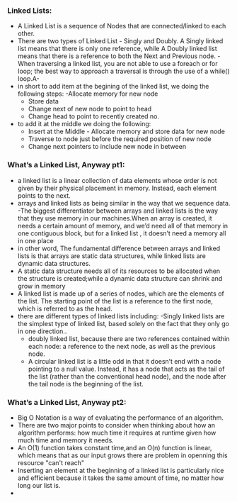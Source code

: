 ### Linked Lists:
- A Linked List is a sequence of Nodes that are connected/linked to each other.
- There are two types of Linked List - Singly and Doubly.  A Singly linked list means that there is only one reference, while  A Doubly linked list means that there is a reference to both the Next and Previous node.
-When traversing a linked list, you are not able to use a foreach or for loop; the best way to approach a traversal is through the use of a while() loop.A-
- in short to add item at the begining of the linked list, we doing the following steps:
     -Allocate memory for new node
     - Store data
     - Change next of new node to point to head
     - Change head to point to recently created no.
- to add it at the middle we doing the following:
     - Insert at the Middle
      - Allocate memory and store data for new node
     -  Traverse to node just before the required position of new node
     -  Change next pointers to include new node in between

### What’s a Linked List, Anyway pt1:
- a linked list is a linear collection of data elements whose order is not given by their physical placement in memory. Instead, each element points to the next.
-  arrays and linked lists as being similar in the way that we sequence data.
-The biggest differentiator between arrays and linked lists is the way that they use memory in our machines.When an array is created, it needs a certain amount of memory, and we’d need all of that memory in one contiguous block, but  for a linked list , it doesn’t need a memory all in one place
- in other word, The fundamental difference between arrays and linked lists is that arrays are static data structures, while linked lists are dynamic data structures.
- A static data structure needs all of its resources to be allocated when the structure is created;while a dynamic data structure can shrink and grow in memory
- A linked list is made up of a series of nodes, which are the elements of the list. The starting point of the list is a reference to the first node, which is referred to as the head.
- there are different  types of linked lists including:
     -Singly linked lists are the simplest type of linked list, based solely on the fact that they only go in one direction..
     - doubly linked list, because there are two references contained within each node: a reference to the next node, as well as the previous node.
     - A circular linked list is a little odd in that it doesn’t end with a node pointing to a null value. Instead, it has a node that acts as the tail of the list (rather than the conventional head node), and the node after the tail node is the beginning of the list.

### What’s a Linked List, Anyway pt2:
- Big O Notation is a way of evaluating the performance of an algorithm.
- There are two major points to consider when thinking about how an algorithm performs: how much time it requires at runtime given how much time and memory it needs.
- An O(1) function takes constant time,and an O(n) function is linear, which means that as our input grows
there are problem in openning this resource "can't reach"
- Inserting an element at the beginning of a linked list is particularly nice and efficient because it takes the same amount of time, no matter how long our list is.
-